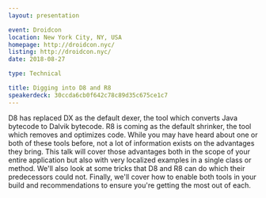 ```yaml
---
layout: presentation

event: Droidcon
location: New York City, NY, USA
homepage: http://droidcon.nyc/
listing: http://droidcon.nyc/
date: 2018-08-27

type: Technical

title: Digging into D8 and R8
speakerdeck: 30ccda6cb0f642c78c89d35c675ce1c7
---
```


D8 has replaced DX as the default dexer, the tool which converts Java bytecode to Dalvik bytecode. R8 is coming as the default shrinker, the tool which removes and optimizes code. While you may have heard about one or both of these tools before, not a lot of information exists on the advantages they bring. This talk will cover those advantages both in the scope of your entire application but also with very localized examples in a single class or method. We'll also look at some tricks that D8 and R8 can do which their predecessors could not. Finally, we'll cover how to enable both tools in your build and recommendations to ensure you're getting the most out of each.
